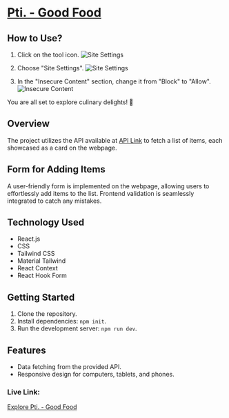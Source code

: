 # [Pti. - Good Food](https://dancing-frangollo-fd1d9e.netlify.app)

## How to Use?

1. Click on the tool icon.
   ![Site Settings](https://i.ibb.co/THjWWh9/IMG-20240111-152307.jpg)
2. Choose "Site Settings".
   ![Site Settings](https://i.ibb.co/4WXtGzv/IMG-20240111-152413.jpg)

3. In the "Insecure Content" section, change it from "Block" to "Allow".
   ![Insecure Content](https://i.ibb.co/YdDhSXM/IMG-20240111-152334.jpg)

You are all set to explore culinary delights! 🚀

## Overview
The project utilizes the API available at [API Link](http://www.api.technicaltest.quadtheoryltd.com/api/Item?page=1&pageSize=10) to fetch a list of items, each showcased as a card on the webpage.

## Form for Adding Items

A user-friendly form is implemented on the webpage, allowing users to effortlessly add items to the list. Frontend validation is seamlessly integrated to catch any mistakes.

## Technology Used

- React.js
- CSS
- Tailwind CSS
- Material Tailwind
- React Context
- React Hook Form

## Getting Started

1. Clone the repository.
2. Install dependencies: `npm init`.
3. Run the development server: `npm run dev`.

## Features

- Data fetching from the provided API.
- Responsive design for computers, tablets, and phones.

### Live Link:

[Explore Pti. - Good Food](https://dancing-frangollo-fd1d9e.netlify.app)
